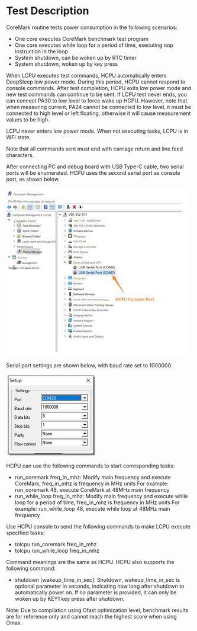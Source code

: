 # Test Description
CoreMark routine tests power consumption in the following scenarios:
* One core executes CoreMark benchmark test program
* One core executes while loop for a period of time, executing nop instruction in the loop
* System shutdown, can be woken up by RTC timer
* System shutdown, woken up by key press

When LCPU executes test commands, HCPU automatically enters DeepSleep low power mode. During this period, HCPU cannot respond to console commands. After test completion, HCPU exits low power mode and new test commands can continue to be sent. If LCPU test never ends, you can connect PA30 to low level to force wake up HCPU. However, note that when measuring current, PA24 cannot be connected to low level, it must be connected to high level or left floating, otherwise it will cause measurement values to be high.

LCPU never enters low power mode. When not executing tasks, LCPU is in WFI state.

Note that all commands sent must end with carriage return and line feed characters.

After connecting PC and debug board with USB Type-C cable, two serial ports will be enumerated. HCPU uses the second serial port as console port, as shown below.

![](assert/image2.png)

Serial port settings are shown below, with baud rate set to 1000000.

![](assert/image1.png)

HCPU can use the following commands to start corresponding tasks:
* run_coremark freq_in_mhz: Modify main frequency and execute CoreMark, freq_in_mhz is frequency in MHz units
For example: run_coremark 48, execute CoreMark at 48MHz main frequency
* run_while_loop freq_in_mhz: Modify main frequency and execute while loop for a period of time, freq_in_mhz is frequency in MHz units
For example: run_while_loop 48, execute while loop at 48MHz main frequency

Use HCPU console to send the following commands to make LCPU execute specified tasks:
* tolcpu run_coremark freq_in_mhz
* tolcpu run_while_loop freq_in_mhz

Command meanings are the same as HCPU.
HCPU also supports the following command:
* shutdown [wakeup_time_in_sec]: Shutdown, wakeup_time_in_sec is optional parameter in seconds, indicating how long after shutdown to automatically power on. If no parameter is provided, it can only be woken up by KEY1 key press after shutdown.

Note: Due to compilation using Ofast optimization level, benchmark results are for reference only and cannot reach the highest score when using Omax.